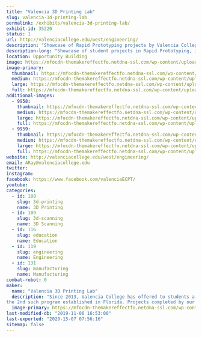 ```yaml
---
title: "Valencia 3D Printing Lab"
slug: valencia-3d-printing-lab
permalink: /exhibits/valencia-3d-printing-lab/
exhibit-id: 35220
status: 1
url: http://valenciacollege.edu/west/engineering/
description: "Showcase of Rapid Prototyping projects by Valencia College students."
description-long: "Showcase of student projects in Rapid Prototyping, including custom 3D printed electric violins (stars of multiple YouTube videos), braille campus maps for sight-impaired students, 3D printed hands, and a variety of teaching/learning artifacts used by Faculty in multiple disciplines at Valencia College"
location: Opportunity Building
image: https://mfocdn-themakereffectfo.netdna-ssl.com/wp-content/uploads/2016/07/Riccardo-1024x683.jpg
image-primary:
  thumbnail: https://mfocdn-themakereffectfo.netdna-ssl.com/wp-content/uploads/2016/07/Riccardo-150x150.jpg
  medium: https://mfocdn-themakereffectfo.netdna-ssl.com/wp-content/uploads/2016/07/Riccardo-300x200.jpg
  large: https://mfocdn-themakereffectfo.netdna-ssl.com/wp-content/uploads/2016/07/Riccardo-1024x683.jpg
  full: https://mfocdn-themakereffectfo.netdna-ssl.com/wp-content/uploads/2016/07/Riccardo.jpg
additional-images:
  - 9958:
    thumbnail: https://mfocdn-themakereffectfo.netdna-ssl.com/wp-content/uploads/2016/07/Andy_MakerFaire-150x150.jpg
    medium: https://mfocdn-themakereffectfo.netdna-ssl.com/wp-content/uploads/2016/07/Andy_MakerFaire-192x300.jpg
    large: https://mfocdn-themakereffectfo.netdna-ssl.com/wp-content/uploads/2016/07/Andy_MakerFaire-655x1024.jpg
    full: https://mfocdn-themakereffectfo.netdna-ssl.com/wp-content/uploads/2016/07/Andy_MakerFaire.jpg
  - 9959:
    thumbnail: https://mfocdn-themakereffectfo.netdna-ssl.com/wp-content/uploads/2016/07/IMG_2114-150x150.jpg
    medium: https://mfocdn-themakereffectfo.netdna-ssl.com/wp-content/uploads/2016/07/IMG_2114-300x225.jpg
    large: https://mfocdn-themakereffectfo.netdna-ssl.com/wp-content/uploads/2016/07/IMG_2114-1024x768.jpg
    full: https://mfocdn-themakereffectfo.netdna-ssl.com/wp-content/uploads/2016/07/IMG_2114.jpg
website: http://valenciacollege.edu/west/engineering/
email: ARay@valenciacollege.edu
twitter: 
instagram: 
facebook: https://www.facebook.com/valenciaECPT/
youtube: 
categories:
  - id: 108
    slug: 3d-printing
    name: 3D Printing
  - id: 109
    slug: 3d-scanning
    name: 3D Scanning
  - id: 116
    slug: education
    name: Education
  - id: 119
    slug: engineering
    name: Engineering
  - id: 131
    slug: manufacturing
    name: Manufacturing
combat-robot: 0
maker:
  name: "Valencia 3D Printing Lab"
  description: "Since 2013, Valencia College has offered to students a Technical Certificate in Rapid Prototyping, 
the 2nd such program established in Florida. Projects completed by our students include custom 3D printed electric violins (one of which was played by Valencia Professor Neal Phillips at an Orlando City soccer game), braille relief maps of our campus for sight-impaired students, and a variety of teaching/learning artifacts for Faculty use in multiple disciplines at the College."
  image-primary: https://mfocdn-themakereffectfo.netdna-ssl.com/wp-content/uploads/2016/07/vc-logo-web-box-rev-300x46.jpg
last-modified-db: "2019-11-06 16:53:00"
last-exported: "2020-15-07 07:56:16"
sitemap: false
---
```

